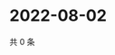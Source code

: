 # 2022-08-02

共 0 条

<!-- BEGIN WEIBO -->
<!-- 最后更新时间 Tue Aug 02 2022 18:20:04 GMT+0800 (China Standard Time) -->

<!-- END WEIBO -->
